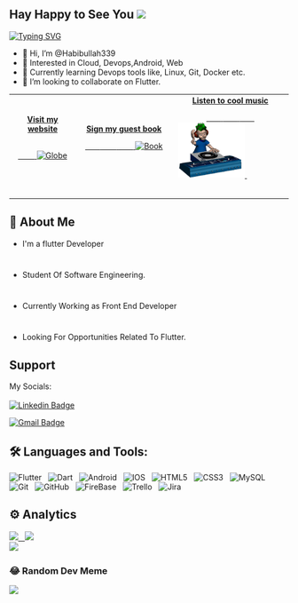 ## Hay Happy to See You <img src="https://raw.githubusercontent.com/aemmadi/aemmadi/master/wave.gif" width="30px">

[![Typing SVG](https://readme-typing-svg.herokuapp.com/?lines=Hello+i+am+Habibullah;Interested+in+android)](https://git.io/typing-svg)

<p align="center">
<!--<img  alt="My Name is Habibullah and I like Flutter" src="https://github.com/Habibullah339/Habibullah339/blob/main/ezgif.com-gif-maker.gif" /></p>-->
<!--<img  alt="" src="https://github.com/Habibullah339/Habibullah339/blob/main/My%20Name%20is%20Habibullah%20and%20I%20am%20Interested%20in%20(1).gif" /></p>-->

 
- 👋 Hi, I’m @Habibullah339
- 👀 Interested in Cloud, Devops,Android, Web
- 🌱 Currently learning Devops tools like, Linux, Git, Docker etc.
- 💞️ I’m looking to collaborate on Flutter.
  <!---------------------------------------------------------------------------- Social Start ---------------------------------------------------------------------------------->
<table width="100%">
<tr>
<td align="center">
<a href="https://habibullah339.github.io/Habib_profile/">
<strong>Visit my website </strong>
<br />
<br />

<!-- Centering something has never been easy, has it? -->
<span>&nbsp;&nbsp;&nbsp;&nbsp;&nbsp;&nbsp;&nbsp;&nbsp;</span>
<img alt="Globe" height="80" src="https://github.com/BrunnerLivio/brunnerlivio/blob/master/images/globe.gif?raw=true">
</a>
<span>&nbsp;&nbsp;&nbsp;&nbsp;&nbsp;&nbsp;&nbsp;&nbsp;</span>
<span>&nbsp;&nbsp;&nbsp;&nbsp;&nbsp;&nbsp;&nbsp;&nbsp;</span>
</td>
<td align="center">
<!--<a href="https://github.com/BrunnerLivio/brunnerlivio/issues/new?template=Guestbook_entry.md"> -->
 <a href="https://habibullah339.github.io/Habib_profile/">
<strong>Sign my guest book</strong>
<br />

<span>&nbsp;&nbsp;&nbsp;&nbsp;&nbsp;&nbsp;&nbsp;</span> 
<span>&nbsp;&nbsp;&nbsp;&nbsp;&nbsp;&nbsp;&nbsp;</span> 
<span>&nbsp;&nbsp;&nbsp;&nbsp;&nbsp;&nbsp;&nbsp;</span> 
<img height="100" alt="Book" src="https://raw.githubusercontent.com/BrunnerLivio/brunnerlivio/master/images/book.gif"> 
</a>
<span>&nbsp;&nbsp;&nbsp;&nbsp;&nbsp;&nbsp;&nbsp;&nbsp;</span>
<span>&nbsp;&nbsp;&nbsp;&nbsp;&nbsp;&nbsp;&nbsp;&nbsp;</span>
<span>&nbsp;&nbsp;&nbsp;&nbsp;&nbsp;&nbsp;&nbsp;&nbsp;</span>
<span>&nbsp;&nbsp;&nbsp;&nbsp;&nbsp;&nbsp;&nbsp;&nbsp;</span>    
</td>

<td align="center">

 <a href="https://habibullah339.github.io/Habib_profile/">
<strong>Listen to cool music</strong>
<br />

<span>&nbsp;&nbsp;&nbsp;&nbsp;&nbsp;&nbsp;&nbsp;</span> 
<span>&nbsp;&nbsp;&nbsp;&nbsp;&nbsp;&nbsp;&nbsp;</span> 
<span>&nbsp;&nbsp;&nbsp;&nbsp;&nbsp;&nbsp;&nbsp;</span> 
<img height="100" alt="Music" src="gitgif.gif"> 
</a>
<span>&nbsp;&nbsp;&nbsp;&nbsp;&nbsp;&nbsp;&nbsp;&nbsp;</span>
<span>&nbsp;&nbsp;&nbsp;&nbsp;&nbsp;&nbsp;&nbsp;&nbsp;</span>
<span>&nbsp;&nbsp;&nbsp;&nbsp;&nbsp;&nbsp;&nbsp;&nbsp;</span>
<span>&nbsp;&nbsp;&nbsp;&nbsp;&nbsp;&nbsp;&nbsp;&nbsp;</span>    
</td>
</tr>
</table>
<!---------------------------------------------------------------------------- Social End ---------------------------------------------------------------------------------->

## 🚀 About Me
- I'm a flutter Developer
#
- Student Of Software Engineering.
#
- Currently Working as Front End Developer
#
- Looking For Opportunities Related To Flutter.


## Support

My Socials:
<br><br>
[![Linkedin Badge](https://img.shields.io/badge/-habibullah339-blue?style=flat-square&logo=Linkedin&logoColor=white&link=https://www.linkedin.com/in/habibullah339/)](https://www.linkedin.com/in/habibullah339/)


[![Gmail Badge](https://img.shields.io/badge/-Habibullah9689@engineer.com-c14438?style=flat-square&logo=Gmail&logoColor=white&link=mailto:Habibullah9689@engineer.com)](Habibullah9689@engineer.com)

## 🛠 Languages and Tools:

![Flutter](https://img.shields.io/badge/-Flutter-black?logo=flutter&style=social)&nbsp;&nbsp;
![Dart](https://img.shields.io/badge/-Dart-black?logo=dart&style=social)&nbsp;&nbsp;
![Android](https://img.shields.io/badge/-Android-black?logo=android&style=social)&nbsp;&nbsp;
![IOS](https://img.shields.io/badge/-IOS-black?logo=ios&style=social)&nbsp;&nbsp;
![HTML5](https://img.shields.io/badge/-HTML5-black?logo=html5&style=social)&nbsp;&nbsp;
![CSS3](https://img.shields.io/badge/-CSS3-black?logo=css3&style=social)&nbsp;&nbsp;
![MySQL](https://img.shields.io/badge/-MySQL-black?logo=mysql&style=social)&nbsp;&nbsp;
![Git](https://img.shields.io/badge/-Git-black?logo=git&style=social)&nbsp;&nbsp;
![GitHub](https://img.shields.io/badge/-GitHub-black?logo=github&style=social)&nbsp;&nbsp;
![FireBase](https://img.shields.io/badge/-FireBase-black?logo=firebase&style=social)&nbsp;&nbsp;
![Trello](https://img.shields.io/badge/-Trello-black?logo=trello&style=social)&nbsp;&nbsp;
![Jira](https://img.shields.io/badge/-Jira-black?logo=Jira&style=social)&nbsp;&nbsp;

##  ⚙️ Analytics
<p align="center">
<a href="https://github.com/habibullah339">
  <div>
  <img height="180em" src="https://github-readme-stats-eight-theta.vercel.app/api?username=habibullah339&show_icons=true&theme=algolia&include_all_commits=true&count_private=true"/>&nbsp;&nbsp;
  
  
   <img height="180em" src="https://github-readme-stats-eight-theta.vercel.app/api/top-langs/?username=habibullah339&layout=compact&langs_count=8&theme=algolia"/>
 </div>
  <div>
  <img width="400px" src="https://github-readme-streak-stats.herokuapp.com?user=habibullah339&theme=algolia&fire=C77800&ring=DD910B" /> 
   
  </div>

 
 
</a>
</p>

### 😂 Random Dev Meme
<img src="https://random-memer.herokuapp.com/" width="512px"/>



<!---
Habibullah339/Habibullah339 is a ✨ special ✨ repository because its `README.md` (this file) appears on your GitHub profile.
You can click the Preview link to take a look at your changes.
--->

